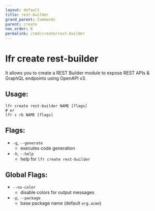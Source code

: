 ```yaml
---
layout: default
title: rest-builder
grand_parent: Commands
parent: create
nav_order: 8
permalink: /cmd/create/rest-builder
---
```


# lfr create rest-builder

It allows you to create a REST Builder module to expose REST APIs & GraphQL endpoints using OpenAPI v3.

## Usage:
```shell
lfr create rest-builder NAME [flags]
# or
lfr c rb NAME [flags]
```

## Flags:

- `-g`, `--generate`
  - executes code generation
- `-h`, `--help`
  - help for `lfr create rest-builder`

## Global Flags:
- `--no-color`
  - disable colors for output messages
- `-p`, `--package`
  - base package name (default `org.acme`)